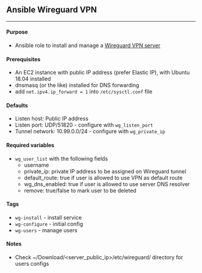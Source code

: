 ## Ansible Wireguard VPN
---

#### Purpose
* Ansible role to install and manage a [Wireguard VPN server](www.wireguard.com)

#### Prerequisites
* An EC2 instance with public IP address (prefer Elastic IP), with
Ubuntu 18.04 installed
* dnsmasq (or the like) installed for DNS forwarding
* add `net.ipv4.ip_forward = 1` into `/etc/sysctl.conf` file

#### Defaults

* Listen host: Public IP address
* Listen port: UDP/51820 - configure with `wg_listen_port`
* Tunnel network: 10.99.0.0/24 - configure with `wg_private_ip`

#### Required variables

* `wg_user_list` with the following fields
  *  username
  *  private_ip: private IP address to be assigned on Wireguard tunnel
  *  default_route: true if user is allowed to use VPN as default route
  *  wg_dns_enabled: true if user is allowed to use server DNS resolver
  *  remove: true/false to mark user to be deleted

#### Tags

* `wg-install` - install service
* `wg-configure` - initial config
* `wg-users` - manage users

#### Notes

* Check ~/Download/<server_public_ip>/etc/wireguard/ directory for users
configs
